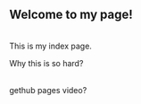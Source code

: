 ## Welcome to my page!
<br>
This is my index page.<br>

Why this is so hard?

<br>
<a href:"https://www.youtube.com/watch?v=2MsN8gpT6jY&feature=emb_logo"> gethub pages video?<a href>
  
